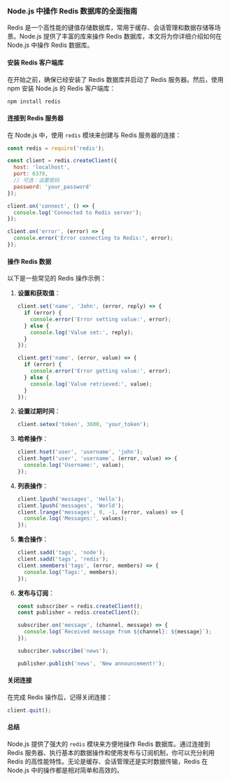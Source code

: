 ### **Node.js 中操作 Redis 数据库的全面指南**

Redis 是一个高性能的键值存储数据库，常用于缓存、会话管理和数据存储等场景。Node.js 提供了丰富的库来操作 Redis 数据库，本文将为你详细介绍如何在 Node.js 中操作 Redis 数据库。

#### **安装 Redis 客户端库**

在开始之前，确保已经安装了 Redis 数据库并启动了 Redis 服务器。然后，使用 npm 安装 Node.js 的 Redis 客户端库：

```bash
npm install redis
```

#### **连接到 Redis 服务器**

在 Node.js 中，使用 `redis` 模块来创建与 Redis 服务器的连接：

```javascript
const redis = require('redis');

const client = redis.createClient({
  host: 'localhost',
  port: 6379,
  // 可选：设置密码
  password: 'your_password'
});

client.on('connect', () => {
  console.log('Connected to Redis server');
});

client.on('error', (error) => {
  console.error('Error connecting to Redis:', error);
});
```

#### **操作 Redis 数据**

以下是一些常见的 Redis 操作示例：

1. **设置和获取值**：

   ```javascript
   client.set('name', 'John', (error, reply) => {
     if (error) {
       console.error('Error setting value:', error);
     } else {
       console.log('Value set:', reply);
     }
   });

   client.get('name', (error, value) => {
     if (error) {
       console.error('Error getting value:', error);
     } else {
       console.log('Value retrieved:', value);
     }
   });
   ```

2. **设置过期时间**：

   ```javascript
   client.setex('token', 3600, 'your_token');
   ```

3. **哈希操作**：

   ```javascript
   client.hset('user', 'username', 'john');
   client.hget('user', 'username', (error, value) => {
     console.log('Username:', value);
   });
   ```

4. **列表操作**：

   ```javascript
   client.lpush('messages', 'Hello');
   client.lpush('messages', 'World');
   client.lrange('messages', 0, -1, (error, values) => {
     console.log('Messages:', values);
   });
   ```

5. **集合操作**：

   ```javascript
   client.sadd('tags', 'node');
   client.sadd('tags', 'redis');
   client.smembers('tags', (error, members) => {
     console.log('Tags:', members);
   });
   ```

6. **发布与订阅**：

   ```javascript
   const subscriber = redis.createClient();
   const publisher = redis.createClient();

   subscriber.on('message', (channel, message) => {
     console.log(`Received message from ${channel}: ${message}`);
   });

   subscriber.subscribe('news');

   publisher.publish('news', 'New announcement!');
   ```

#### **关闭连接**

在完成 Redis 操作后，记得关闭连接：

```javascript
client.quit();
```

#### **总结**

Node.js 提供了强大的 `redis` 模块来方便地操作 Redis 数据库。通过连接到 Redis 服务器、执行基本的数据操作和使用发布与订阅机制，你可以充分利用 Redis 的高性能特性。无论是缓存、会话管理还是实时数据传输，Redis 在 Node.js 中的操作都是相对简单和高效的。